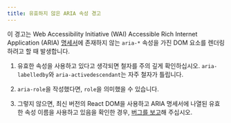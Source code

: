 ```yaml
---
title: 유효하지 않은 ARIA 속성 경고
---
```


이 경고는 Web Accessibility Initiative (WAI) Accessible Rich Internet Application (ARIA) [명세서](https://www.w3.org/TR/wai-aria-1.1/#states_and_properties)에 존재하지 않는 `aria-*` 속성을 가진 DOM 요소를 렌더링하려고 할 때 발생합니다.

1. 유효한 속성을 사용하고 있다고 생각되면 철자를 주의 깊게 확인하십시오. `aria-labelledby`와 `aria-activedescendant`는 자주 철자가 틀립니다.

2. `aria-role`을 작성했다면, `role`을 의미했을 수 있습니다.

3. 그렇지 않으면, 최신 버전의 React DOM을 사용하고 ARIA 명세서에 나열된 유효한 속성 이름을 사용하고 있음을 확인한 경우, [버그를 보고](https://github.com/facebook/react/issues/new/choose)해 주십시오.